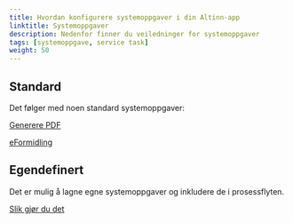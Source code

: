 ```yaml
---
title: Hvordan konfigurere systemoppgaver i din Altinn-app 
linktitle: Systemoppgaver
description: Nedenfor finner du veiledninger for systemoppgaver
tags: [systemoppgave, service task]
weight: 50
---
```


## Standard

Det følger med noen standard systemoppgaver:

[Generere PDF](/nb/altinn-studio/guides/development/service-tasks/pdf)

[eFormidling](/nb/altinn-studio/guides/development/service-tasks/eformidling)

## Egendefinert
Det er mulig å lagne egne systemoppgaver og inkludere de i prosessflyten.

[Slik gjør du det](/nb/altinn-studio/guides/development/service-tasks/custom)
